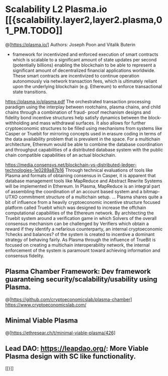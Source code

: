 # Scalability L2 Plasma.io [[{scalability.layer2,layer2.plasma,01_PM.TODO]]
@[https://plasma.io/]
Authors: Joseph Poon and Vitalik Buterin
- framework for incentivized and enforced execution of smart contracts which
  is scalable to a significant amount of state updates per second (potentially
  billions) enabling the blockchain to be able to represent a significant
  amount of decentralized financial applications worldwide. These smart
  contracts are incentivized to continue operation autonomously via network
  transaction fees, which is ultimately reliant upon the underlying blockchain
  (e.g. Ethereum) to enforce transactional state transitions.

https://plasma.io/plasma.pdf
The orchestrated transaction processing paradigm using the interplay between
rootchains, plasma chains, and child chains through a combination of fraud-
proof mechanism designs and fidelity bond incentive structures help satisfy
dynamics between the block-withholding and mass withdrawal surfaces. It also
allows for further cryptoeconomic structures to be filled using mechanisms
from systems like Casper or Truebit for mirroring concepts used in erasure
coding in terms of the data availability problem that is prevalent in the
space. For a multichain architecture, Ethereum would be able to combine the
database coordination and throughput capabilities of a distributed database
system with the public chain compatible capabilities of an actual blockchain.

https://media.consensys.net/blockchain-vs-distributed-ledger-technologies-1e0289a87b16
Through technical evaluations of tools like Plasma and formats of obtaining
consensus in Casper, it is apparent that database management tools like
MapReduce and Abstract Rewrite Systems will be implemented in Ethereum. In
Plasma, MapReduce is an integral part of assembling the coordination of an
account based system and a bitmap-UTXO commitment structure of a multichain
setup.
  ...
Plasma shares quite a bit of influence from a heavily cryptoeconomic
incentive structure focused platform called Truebit which was designed to
increase the offchain computational capabilities of the Ethereum network. By
architecting the Truebit system around a verification game in which Solvers
of the overall consensus mechanism can be challenged by Verifiers which
obtain a reward if they identify a nefarious counterparty, an internal
cryptoeconomic ?checks and balances? of the system is created to incentive a
dominant strategy of behaving fairly. As Plasma through the influence of
TrueBit is focused on creating a multichain interoperability network, the
internal enforcement of the system is paramount toward achieving information
and consensus fidelity.

## Plasma Chamber Framework: Dev framework guaranteing security/scalability/usability using Plasma.
@[https://github.com/cryptoeconomicslab/plasma-chamber]
   https://www.cryptoeconomicslab.com/

## Minimal Viable Plasma
@[https://ethresear.ch/t/minimal-viable-plasma/426]

## Lead DAO: https://leapdao.org/: More Viable Plasma design with SC like functionality.
[[}]]
